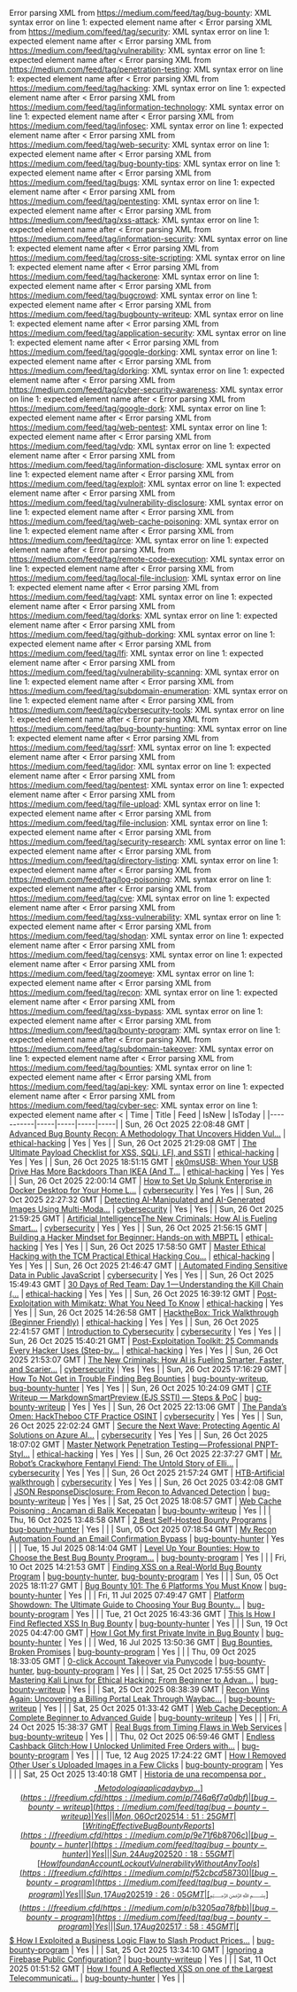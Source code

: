 Error parsing XML from https://medium.com/feed/tag/bug-bounty: XML syntax error on line 1: expected element name after <
Error parsing XML from https://medium.com/feed/tag/security: XML syntax error on line 1: expected element name after <
Error parsing XML from https://medium.com/feed/tag/vulnerability: XML syntax error on line 1: expected element name after <
Error parsing XML from https://medium.com/feed/tag/penetration-testing: XML syntax error on line 1: expected element name after <
Error parsing XML from https://medium.com/feed/tag/hacking: XML syntax error on line 1: expected element name after <
Error parsing XML from https://medium.com/feed/tag/information-technology: XML syntax error on line 1: expected element name after <
Error parsing XML from https://medium.com/feed/tag/infosec: XML syntax error on line 1: expected element name after <
Error parsing XML from https://medium.com/feed/tag/web-security: XML syntax error on line 1: expected element name after <
Error parsing XML from https://medium.com/feed/tag/bug-bounty-tips: XML syntax error on line 1: expected element name after <
Error parsing XML from https://medium.com/feed/tag/bugs: XML syntax error on line 1: expected element name after <
Error parsing XML from https://medium.com/feed/tag/pentesting: XML syntax error on line 1: expected element name after <
Error parsing XML from https://medium.com/feed/tag/xss-attack: XML syntax error on line 1: expected element name after <
Error parsing XML from https://medium.com/feed/tag/information-security: XML syntax error on line 1: expected element name after <
Error parsing XML from https://medium.com/feed/tag/cross-site-scripting: XML syntax error on line 1: expected element name after <
Error parsing XML from https://medium.com/feed/tag/hackerone: XML syntax error on line 1: expected element name after <
Error parsing XML from https://medium.com/feed/tag/bugcrowd: XML syntax error on line 1: expected element name after <
Error parsing XML from https://medium.com/feed/tag/bugbounty-writeup: XML syntax error on line 1: expected element name after <
Error parsing XML from https://medium.com/feed/tag/application-security: XML syntax error on line 1: expected element name after <
Error parsing XML from https://medium.com/feed/tag/google-dorking: XML syntax error on line 1: expected element name after <
Error parsing XML from https://medium.com/feed/tag/dorking: XML syntax error on line 1: expected element name after <
Error parsing XML from https://medium.com/feed/tag/cyber-security-awareness: XML syntax error on line 1: expected element name after <
Error parsing XML from https://medium.com/feed/tag/google-dork: XML syntax error on line 1: expected element name after <
Error parsing XML from https://medium.com/feed/tag/web-pentest: XML syntax error on line 1: expected element name after <
Error parsing XML from https://medium.com/feed/tag/vdp: XML syntax error on line 1: expected element name after <
Error parsing XML from https://medium.com/feed/tag/information-disclosure: XML syntax error on line 1: expected element name after <
Error parsing XML from https://medium.com/feed/tag/exploit: XML syntax error on line 1: expected element name after <
Error parsing XML from https://medium.com/feed/tag/vulnerability-disclosure: XML syntax error on line 1: expected element name after <
Error parsing XML from https://medium.com/feed/tag/web-cache-poisoning: XML syntax error on line 1: expected element name after <
Error parsing XML from https://medium.com/feed/tag/rce: XML syntax error on line 1: expected element name after <
Error parsing XML from https://medium.com/feed/tag/remote-code-execution: XML syntax error on line 1: expected element name after <
Error parsing XML from https://medium.com/feed/tag/local-file-inclusion: XML syntax error on line 1: expected element name after <
Error parsing XML from https://medium.com/feed/tag/vapt: XML syntax error on line 1: expected element name after <
Error parsing XML from https://medium.com/feed/tag/dorks: XML syntax error on line 1: expected element name after <
Error parsing XML from https://medium.com/feed/tag/github-dorking: XML syntax error on line 1: expected element name after <
Error parsing XML from https://medium.com/feed/tag/lfi: XML syntax error on line 1: expected element name after <
Error parsing XML from https://medium.com/feed/tag/vulnerability-scanning: XML syntax error on line 1: expected element name after <
Error parsing XML from https://medium.com/feed/tag/subdomain-enumeration: XML syntax error on line 1: expected element name after <
Error parsing XML from https://medium.com/feed/tag/cybersecurity-tools: XML syntax error on line 1: expected element name after <
Error parsing XML from https://medium.com/feed/tag/bug-bounty-hunting: XML syntax error on line 1: expected element name after <
Error parsing XML from https://medium.com/feed/tag/ssrf: XML syntax error on line 1: expected element name after <
Error parsing XML from https://medium.com/feed/tag/idor: XML syntax error on line 1: expected element name after <
Error parsing XML from https://medium.com/feed/tag/pentest: XML syntax error on line 1: expected element name after <
Error parsing XML from https://medium.com/feed/tag/file-upload: XML syntax error on line 1: expected element name after <
Error parsing XML from https://medium.com/feed/tag/file-inclusion: XML syntax error on line 1: expected element name after <
Error parsing XML from https://medium.com/feed/tag/security-research: XML syntax error on line 1: expected element name after <
Error parsing XML from https://medium.com/feed/tag/directory-listing: XML syntax error on line 1: expected element name after <
Error parsing XML from https://medium.com/feed/tag/log-poisoning: XML syntax error on line 1: expected element name after <
Error parsing XML from https://medium.com/feed/tag/cve: XML syntax error on line 1: expected element name after <
Error parsing XML from https://medium.com/feed/tag/xss-vulnerability: XML syntax error on line 1: expected element name after <
Error parsing XML from https://medium.com/feed/tag/shodan: XML syntax error on line 1: expected element name after <
Error parsing XML from https://medium.com/feed/tag/censys: XML syntax error on line 1: expected element name after <
Error parsing XML from https://medium.com/feed/tag/zoomeye: XML syntax error on line 1: expected element name after <
Error parsing XML from https://medium.com/feed/tag/recon: XML syntax error on line 1: expected element name after <
Error parsing XML from https://medium.com/feed/tag/xss-bypass: XML syntax error on line 1: expected element name after <
Error parsing XML from https://medium.com/feed/tag/bounty-program: XML syntax error on line 1: expected element name after <
Error parsing XML from https://medium.com/feed/tag/subdomain-takeover: XML syntax error on line 1: expected element name after <
Error parsing XML from https://medium.com/feed/tag/bounties: XML syntax error on line 1: expected element name after <
Error parsing XML from https://medium.com/feed/tag/api-key: XML syntax error on line 1: expected element name after <
Error parsing XML from https://medium.com/feed/tag/cyber-sec: XML syntax error on line 1: expected element name after <
| Time | Title | Feed | IsNew | IsToday |
|-----------|-----|-----|-----|-----|
| Sun, 26 Oct 2025 22:08:48 GMT | [Advanced Bug Bounty Recon: A Methodology That Uncovers Hidden Vul...](https://freedium.cfd/https://medium.com/p/7450bcf5200f) | [ethical-hacking](https://medium.com/feed/tag/ethical-hacking) | Yes | Yes |
| Sun, 26 Oct 2025 21:29:08 GMT | [The Ultimate Payload Checklist for XSS, SQLi, LFI, and SSTI](https://freedium.cfd/https://medium.com/p/b3bd9f1be2a5) | [ethical-hacking](https://medium.com/feed/tag/ethical-hacking) | Yes | Yes |
| Sun, 26 Oct 2025 18:51:15 GMT | [ek0msUSB: When Your USB Drive Has More Backdoors Than IKEA (And T...](https://freedium.cfd/https://medium.com/p/4b78fca0fa31) | [ethical-hacking](https://medium.com/feed/tag/ethical-hacking) | Yes | Yes |
| Sun, 26 Oct 2025 22:00:14 GMT | [How to Set Up Splunk Enterprise in Docker Desktop for Your Home L...](https://freedium.cfd/https://medium.com/p/af953b0e69ca) | [cybersecurity](https://medium.com/feed/tag/cybersecurity) | Yes | Yes |
| Sun, 26 Oct 2025 22:27:32 GMT | [Detecting AI-Manipulated and AI-Generated Images Using Multi-Moda...](https://freedium.cfd/https://medium.com/p/ad909a27e318) | [cybersecurity](https://medium.com/feed/tag/cybersecurity) | Yes | Yes |
| Sun, 26 Oct 2025 21:59:25 GMT | [Artificial IntelligenceThe New Criminals: How AI is Fueling Smart...](https://freedium.cfd/https://medium.com/p/e3b57f8e6cf8) | [cybersecurity](https://medium.com/feed/tag/cybersecurity) | Yes | Yes |
| Sun, 26 Oct 2025 21:56:15 GMT | [Building a Hacker Mindset for Beginner: Hands-on with MBPTL](https://freedium.cfd/https://medium.com/p/58a79306f9ec) | [ethical-hacking](https://medium.com/feed/tag/ethical-hacking) | Yes | Yes |
| Sun, 26 Oct 2025 17:58:50 GMT | [Master Ethical Hacking with the TCM Practical Ethical Hacking Cou...](https://freedium.cfd/https://medium.com/p/40a37b9f61c2) | [ethical-hacking](https://medium.com/feed/tag/ethical-hacking) | Yes | Yes |
| Sun, 26 Oct 2025 21:46:47 GMT | [I Automated Finding Sensitive Data in Public JavaScript](https://freedium.cfd/https://medium.com/p/e51c7427a111) | [cybersecurity](https://medium.com/feed/tag/cybersecurity) | Yes | Yes |
| Sun, 26 Oct 2025 15:49:43 GMT | [30 Days of Red Team: Day 1 — Understanding the Kill Chain (...](https://freedium.cfd/https://medium.com/p/9e496bbf91dd) | [ethical-hacking](https://medium.com/feed/tag/ethical-hacking) | Yes | Yes |
| Sun, 26 Oct 2025 16:39:12 GMT | [Post-Exploitation with Mimikatz: What You Need To Know](https://freedium.cfd/https://medium.com/p/c7a93c9ca7ce) | [ethical-hacking](https://medium.com/feed/tag/ethical-hacking) | Yes | Yes |
| Sun, 26 Oct 2025 14:26:58 GMT | [HacktheBox: Trick Walkthrough (Beginner Friendly)](https://freedium.cfd/https://medium.com/p/67f7b5fbfa7c) | [ethical-hacking](https://medium.com/feed/tag/ethical-hacking) | Yes | Yes |
| Sun, 26 Oct 2025 22:41:57 GMT | [Introduction to Cybersecurity](https://freedium.cfd/https://medium.com/p/d7e1fca2db8d) | [cybersecurity](https://medium.com/feed/tag/cybersecurity) | Yes | Yes |
| Sun, 26 Oct 2025 15:40:21 GMT | [Post-Exploitation Toolkit: 25 Commands Every Hacker Uses (Step-by...](https://freedium.cfd/https://medium.com/p/9075ebc6f7f1) | [ethical-hacking](https://medium.com/feed/tag/ethical-hacking) | Yes | Yes |
| Sun, 26 Oct 2025 21:53:07 GMT | [The New Criminals: How AI is Fueling Smarter, Faster, and Scarier...](https://freedium.cfd/https://medium.com/p/24b9d582a3a4) | [cybersecurity](https://medium.com/feed/tag/cybersecurity) | Yes | Yes |
| Sun, 26 Oct 2025 17:16:29 GMT | [How To Not Get in Trouble Finding Beg Bounties](https://freedium.cfd/https://medium.com/p/bee02cbef619) | [bug-bounty-writeup](https://medium.com/feed/tag/bug-bounty-writeup), [bug-bounty-hunter](https://medium.com/feed/tag/bug-bounty-hunter) | Yes | Yes |
| Sun, 26 Oct 2025 10:24:09 GMT | [CTF Writeup — MarkdownSmartPreview (EJS SSTI) — Steps & PoC](https://freedium.cfd/https://medium.com/p/4eb2670c8db7) | [bug-bounty-writeup](https://medium.com/feed/tag/bug-bounty-writeup) | Yes | Yes |
| Sun, 26 Oct 2025 22:13:06 GMT | [The Panda’s Omen: HackTheboo CTF Practice OSINT](https://freedium.cfd/https://medium.com/p/3573971f51e5) | [cybersecurity](https://medium.com/feed/tag/cybersecurity) | Yes | Yes |
| Sun, 26 Oct 2025 22:02:24 GMT | [Secure the Next Wave: Protecting Agentic AI Solutions on Azure AI...](https://freedium.cfd/https://medium.com/p/73d6302a9fc0) | [cybersecurity](https://medium.com/feed/tag/cybersecurity) | Yes | Yes |
| Sun, 26 Oct 2025 18:07:02 GMT | [Master Network Penetration Testing — Professional PNPT-Styl...](https://freedium.cfd/https://medium.com/p/11b802fa4655) | [ethical-hacking](https://medium.com/feed/tag/ethical-hacking) | Yes | Yes |
| Sun, 26 Oct 2025 22:37:27 GMT | [Mr. Robot’s Crackwhore Fentanyl Fiend: The Untold Story of Elli...](https://freedium.cfd/https://medium.com/p/c869039bf9df) | [cybersecurity](https://medium.com/feed/tag/cybersecurity) | Yes | Yes |
| Sun, 26 Oct 2025 21:57:24 GMT | [HTB-Artificial walkthrough](https://freedium.cfd/https://medium.com/p/3f6d74c565a6) | [cybersecurity](https://medium.com/feed/tag/cybersecurity) | Yes | Yes |
| Sun, 26 Oct 2025 03:42:08 GMT | [JSON ResponseDisclosure: From Recon to Advanced Detection](https://freedium.cfd/https://medium.com/p/3413df37461c) | [bug-bounty-writeup](https://medium.com/feed/tag/bug-bounty-writeup) | Yes | Yes |
| Sat, 25 Oct 2025 18:08:57 GMT | [Web Cache Poisoning : Ancaman di Balik Kecepatan](https://freedium.cfd/https://medium.com/p/67da01a9a8f4) | [bug-bounty-writeup](https://medium.com/feed/tag/bug-bounty-writeup) | Yes |  |
| Thu, 16 Oct 2025 13:48:58 GMT | [2 Best Self-Hosted Bounty Programs](https://freedium.cfd/https://medium.com/p/8769ba40b85a) | [bug-bounty-hunter](https://medium.com/feed/tag/bug-bounty-hunter) | Yes |  |
| Sun, 05 Oct 2025 07:18:54 GMT | [My Recon Automation Found an Email Confirmation Bypass](https://freedium.cfd/https://medium.com/p/c3c7c337f8a9) | [bug-bounty-hunter](https://medium.com/feed/tag/bug-bounty-hunter) | Yes |  |
| Tue, 15 Jul 2025 08:14:04 GMT | [Level Up Your Bounties: How to Choose the Best Bug Bounty Program...](https://freedium.cfd/https://medium.com/p/18cdaf61cdcb) | [bug-bounty-program](https://medium.com/feed/tag/bug-bounty-program) | Yes |  |
| Fri, 10 Oct 2025 14:21:53 GMT | [Finding XSS on a Real-World Bug Bounty Program](https://freedium.cfd/https://medium.com/p/d718335bcb30) | [bug-bounty-hunter](https://medium.com/feed/tag/bug-bounty-hunter), [bug-bounty-program](https://medium.com/feed/tag/bug-bounty-program) | Yes |  |
| Sun, 05 Oct 2025 18:11:27 GMT | [Bug Bounty 101: The 6 Platforms You Must Know](https://freedium.cfd/https://medium.com/p/d401b8485009) | [bug-bounty-hunter](https://medium.com/feed/tag/bug-bounty-hunter) | Yes |  |
| Fri, 11 Jul 2025 07:49:47 GMT | [Platform Showdown: The Ultimate Guide to Choosing Your Bug Bounty...](https://freedium.cfd/https://medium.com/p/64ea085ae800) | [bug-bounty-program](https://medium.com/feed/tag/bug-bounty-program) | Yes |  |
| Tue, 21 Oct 2025 16:43:36 GMT | [This Is How I Find Reflected XSS In Bug Bounty](https://freedium.cfd/https://medium.com/p/7b42059a5d04) | [bug-bounty-hunter](https://medium.com/feed/tag/bug-bounty-hunter) | Yes |  |
| Sun, 19 Oct 2025 04:47:00 GMT | [How I Got My first Private Invite in Bug Bounty](https://freedium.cfd/https://medium.com/p/f51ea01e03a7) | [bug-bounty-hunter](https://medium.com/feed/tag/bug-bounty-hunter) | Yes |  |
| Wed, 16 Jul 2025 13:50:36 GMT | [Bug Bounties, Broken Promises](https://freedium.cfd/https://medium.com/p/a19557db0aaa) | [bug-bounty-program](https://medium.com/feed/tag/bug-bounty-program) | Yes |  |
| Thu, 09 Oct 2025 18:33:05 GMT | [0-click Account Takeover via Punycode](https://freedium.cfd/https://medium.com/p/39b9a5cfbfb1) | [bug-bounty-hunter](https://medium.com/feed/tag/bug-bounty-hunter), [bug-bounty-program](https://medium.com/feed/tag/bug-bounty-program) | Yes |  |
| Sat, 25 Oct 2025 17:55:55 GMT | [ Mastering Kali Linux for Ethical Hacking: From Beginner to Advan...](https://freedium.cfd/https://medium.com/p/b96cda724b42) | [bug-bounty-writeup](https://medium.com/feed/tag/bug-bounty-writeup) | Yes |  |
| Sat, 25 Oct 2025 08:38:39 GMT | [Recon Wins Again: Uncovering a Billing Portal Leak Through Waybac...](https://freedium.cfd/https://medium.com/p/c7301e815fc5) | [bug-bounty-writeup](https://medium.com/feed/tag/bug-bounty-writeup) | Yes |  |
| Sat, 25 Oct 2025 01:33:42 GMT | [Web Cache Deception: A Complete Beginner to Advanced Guide](https://freedium.cfd/https://medium.com/p/94cf851cd89f) | [bug-bounty-writeup](https://medium.com/feed/tag/bug-bounty-writeup) | Yes |  |
| Fri, 24 Oct 2025 15:38:37 GMT | [Real Bugs from Timing Flaws in Web Services](https://freedium.cfd/https://medium.com/p/89c885c4ac02) | [bug-bounty-writeup](https://medium.com/feed/tag/bug-bounty-writeup) | Yes |  |
| Thu, 02 Oct 2025 06:59:46 GMT | [Endless Cashback Glitch:How I Unlocked Unlimited Free Orders with...](https://freedium.cfd/https://medium.com/p/d150c5db0a92) | [bug-bounty-program](https://medium.com/feed/tag/bug-bounty-program) | Yes |  |
| Tue, 12 Aug 2025 17:24:22 GMT | [How I Removed Other User`s Uploaded Images in a Few Clicks](https://freedium.cfd/https://medium.com/p/fdeb6355458b) | [bug-bounty-program](https://medium.com/feed/tag/bug-bounty-program) | Yes |  |
| Sat, 25 Oct 2025 13:40:18 GMT | [Historia de una recompensa por $.$$$, Metodología aplicada y byp...](https://freedium.cfd/https://medium.com/p/746a6f7a0dbf) | [bug-bounty-writeup](https://medium.com/feed/tag/bug-bounty-writeup) | Yes |  |
| Mon, 06 Oct 2025 14:51:25 GMT | [Writing Effective Bug Bounty Reports](https://freedium.cfd/https://medium.com/p/9e71f6b8706c) | [bug-bounty-hunter](https://medium.com/feed/tag/bug-bounty-hunter) | Yes |  |
| Sun, 24 Aug 2025 20:18:55 GMT | [How I found an Account Lockout Vulnerability Without Any Tools](https://freedium.cfd/https://medium.com/p/f52cbcd58730) | [bug-bounty-program](https://medium.com/feed/tag/bug-bounty-program) | Yes |  |
| Sun, 17 Aug 2025 19:26:05 GMT | [﷽](https://freedium.cfd/https://medium.com/p/b3205aa78fbb) | [bug-bounty-program](https://medium.com/feed/tag/bug-bounty-program) | Yes |  |
| Sun, 17 Aug 2025 17:58:45 GMT | [$$$ How I Exploited a Business Logic Flaw to Slash Product Prices...](https://freedium.cfd/https://medium.com/p/64cd1d445d17) | [bug-bounty-program](https://medium.com/feed/tag/bug-bounty-program) | Yes |  |
| Sat, 25 Oct 2025 13:34:10 GMT | [Ignoring a Firebase Public Configuration?](https://freedium.cfd/https://medium.com/p/9ccb9159abb5) | [bug-bounty-writeup](https://medium.com/feed/tag/bug-bounty-writeup) | Yes |  |
| Sat, 11 Oct 2025 01:51:52 GMT | [How I found A Reflected XSS on one of the Largest Telecommunicati...](https://freedium.cfd/https://medium.com/p/755bc1c465d3) | [bug-bounty-hunter](https://medium.com/feed/tag/bug-bounty-hunter) | Yes |  |
